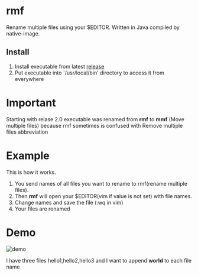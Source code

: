 # rmf
Rename multiple files using your $EDITOR. Written in Java compiled by native-image.

## Install
1. Install executable from latest [release](https://github.com/strogiyotec/rmf/releases)
2. Put executable into `/usr/local/bin' directory to access it from everywhere

# Important
Starting with relase 2.0 executable was renamed from **rmf** to **mmf** 
(Move multiple files) because rmf sometimes is confused with Remove multiple files abbreviation

# Example

This is how it works.
1. You send names of all files you want to rename to rmf(rename multiple files).
2. Then **rmf** will open your $EDITOR(vim if value is not set) with file names.
3. Change names and save the file (:wq in vim)
4. Your files are renamed 

# Demo
![demo](https://raw.githubusercontent.com/strogiyotec/rmf/master/statics/example.gif)

I have three files hello1,hello2,hello3 and I want to append **world** to each file name
